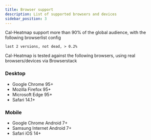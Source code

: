 ```yaml
---
title: Browser support
description: List of supported browsers and devices
sidebar_position: 3
---
```


Cal-Heatmap support more than 90% of the global audience, with the following browserlist config

```
last 2 versions, not dead, > 0.2%
```

Cal-Heatmap is tested against the following browsers, using real browsers/devices via Browserstack

### Desktop

- Google Chrome 95+
- Mozilla Firefox 95+
- Microsoft Edge 95+
- Safari 14.1+

### Mobile

- Google Chrome Android 7+
- Samsung Internet Android 7+
- Safari iOS 14+
